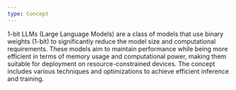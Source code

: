 ```yaml
---
type: Concept
---
```


1-bit LLMs (Large Language Models) are a class of models that use binary weights (1-bit) to significantly reduce the model size and computational requirements. These models aim to maintain performance while being more efficient in terms of memory usage and computational power, making them suitable for deployment on resource-constrained devices. The concept includes various techniques and optimizations to achieve efficient inference and training.